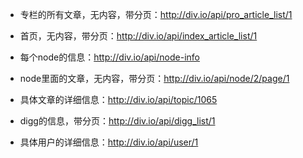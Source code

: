 - 专栏的所有文章，无内容，带分页：http://div.io/api/pro_article_list/1

- 首页，无内容，带分页：http://div.io/api/index_article_list/1

- 每个node的信息：http://div.io/api/node-info

- node里面的文章，无内容，带分页：http://div.io/api/node/2/page/1

- 具体文章的详细信息：http://div.io/api/topic/1065

- digg的信息，带分页：http://div.io/api/digg_list/1

- 具体用户的详细信息：http://div.io/api/user/1
